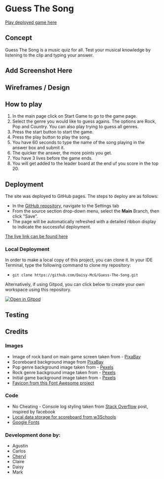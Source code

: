 #  Guess The Song

[Play deployed game here](https://daisy-mcg.github.io/Guess-The-Song/)

## Concept

Guess The Song is a music quiz for all. Test your musical knowledge by listening to the clip and typing your answer.

## Add Screenshot Here

## Wireframes / Design

## How to play

1. In the main page click on Start Game to go to the game page.
2. Select the genre you would like to guess agains. The options are Rock, Pop and Country. You can also play trying to guess all genres.
3. Press the start button to start the game.
4. Press the play button to play the song.
5. You have 60 seconds to type the name of the song playing in the answer box and submit it.
6. The quicker the answer, the more points you get.
7. You have 3 lives before the game ends.
8. You will get added to the leader board at the end uf you score in the top 20.

## Deployment

The site was deployed to GitHub pages. The steps to deploy are as follows: 
  - In the [GitHub repository](https://github.com/Daisy-McG/Guess-The-Song), navigate to the Settings tab 
  - From the source section drop-down menu, select the **Main** Branch, then click "Save".
  - The page will be automatically refreshed with a detailed ribbon display to indicate the successful deployment.

[The live link can be found here](https://daisy-mcg.github.io/Guess-The-Song/)

### Local Deployment

In order to make a local copy of this project, you can clone it. In your IDE Terminal, type the following command to clone my repository:

- `git clone https://github.com/Daisy-McG/Guess-The-Song.git`

Alternatively, if using Gitpod, you can click below to create your own workspace using this repository.

[![Open in Gitpod](https://gitpod.io/button/open-in-gitpod.svg)](https://gitpod.io/#https://github.com/Daisy-McG/Guess-The-Song)

## Testing

## Credits

### Images

* Image of rock band on main game screen taken from - [PixaBay](https://pixabay.com/photos/guitar-guitarist-music-756326/)
* Scoreboard background image from [PixaBay](https://pixabay.com/photos/concert-microphone-bandstand-music-7424190/)
* Pop genre background image taken from - [Pexels](https://www.pexels.com/photo/silver-disco-ball-593467/)
* Rock genre background image taken from - [Pexels](https://www.pexels.com/photo/person-playing-drums-1475021/)
* Initial game background image taken from - [Pexels](https://www.pexels.com/photo/people-at-concert-1105666/)
* [Favicon from this Font Awesome project](https://gauger.io/fonticon/)
### Code

* No Cheating - Console log styling taken from [Stack Overflow](https://stackoverflow.com/questions/26283936/stylized-console-logging) post, inspired by facebook
* [Local data storage for scoreboard from w3Schools](https://www.w3schools.com/js/js_api_web_storage.asp)
* [Google Fonts](https://fonts.google.com/)

### Development done by:

* Agustin
* Carlos
* [Cheryl](https://www.linkedin.com/in/ccp84/)
* Claire
* Daisy
* Mark
